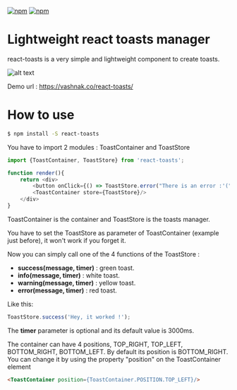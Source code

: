 [![npm](https://img.shields.io/npm/l/react-toasts.svg)](https://www.npmjs.com/package/react-toasts)
[![npm](https://img.shields.io/npm/v/react-toasts.svg)](https://www.npmjs.com/package/react-toasts)

Lightweight react toasts manager
==========

react-toasts is a very simple and lightweight component to create toasts.

![alt text](https://github.com/Vashnak/react-toasts/blob/master/demo.gif?raw=true)

Demo url : https://vashnak.co/react-toasts/

# How to use

``` sh
$ npm install -S react-toasts
```

You have to import 2 modules : ToastContainer and ToastStore


``` js
import {ToastContainer, ToastStore} from 'react-toasts';

function render(){
    return <div>
        <button onClick={() => ToastStore.error("There is an error :'(")}>Click me !</button>
        <ToastContainer store={ToastStore}/>
    </div>
}
```

ToastContainer is the container and ToastStore is the toasts manager.

You have to set the ToastStore as parameter of ToastContainer (example just before), it won't work if you forget it.

Now you can simply call one of the 4 functions of the ToastStore :
- **success(message, timer)** : green toast.
- **info(message, timer)** : white toast.
- **warning(message, timer)** : yellow toast.
- **error(message, timer)** : red toast.

Like this: 
``` js
ToastStore.success('Hey, it worked !');
```

The **timer** parameter is optional and its default value is 3000ms.

The container can have 4 positions, TOP_RIGHT, TOP_LEFT, BOTTOM_RIGHT, BOTTOM_LEFT. By default
its position is BOTTOM_RIGHT. You can change it by using the property "position" on the ToastContainer element

``` html
<ToastContainer position={ToastContainer.POSITION.TOP_LEFT}/>
```
